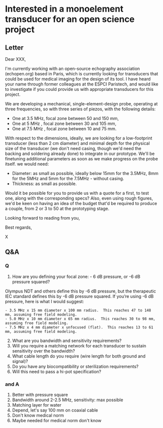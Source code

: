 # Interested in a monoelement transducer for an open science project

## Letter

Dear XXX,

I'm currently working with an open-source echography association  (echopen.org) based in Paris, which is currently looking for transducers that could be used for medical imaging for the design of its tool. I have heard your name through former colleagues at the ESPCI Paristech, and would like to investigate if you could provide us with appropriate transducers for this project.
 
We are developing a mechanical, single-element-design probe, operating at three frequencies, so with three series of piezos, with the following details:

* One at 3.5 MHz, focal zone between 50 and 150 mm,
* One at 5 MHz , focal zone between 30 and 105 mm,
* One at 7.5 MHz , focal zone between 10 and 75 mm.

With respect to the dimensions, ideally, we are looking for a low-footprint transducer (less than 2 cm diameter) and minimal depth for the physical size of the transducer (we don't need casing, though we'd need the backing and soldering already done) to integrate in our prototype. We'll be finetuning additional parameters as soon as we make progress on the probe itself. we would need:

* Diameter: as small as possible, ideally below 15mm for the 3.5MHz, 8mm for the 5MHz and 5mm for the 7.5MHz - without casing.
* Thickness: as small as possible.

Would it be possible for you to provide us with a quote for a first, to test one, along with the corresponding specs? Also, even using rough figures, we'd be keen on having an idea of the budget that'd be required to produce a couple, from 2 or 3 to 50 at the prototyping stage.

Looking forward to reading from you,

Best regards,

X


## Q&A

### Q

1. How are you defining your focal zone:  - 6 dB pressure, or -6 dB pressure squared? 

Olympus NDT and others define this by -6 dB pressure, but the therapeutic IEC standard defines this by -6 dB pressure squared. If you’re using -6 dB pressure, here is what I would suggest:

    - 3.5 MHz x 15 mm diameter x 100 mm radius.  This reaches 47 to 148 mm, assuming free field modeling. 
    - 5.0 MHz x 10 mm diameter x 65 mm radius.  This reaches 30 to 98 mm, assuming free field modeling.
    - 7.5 MHz x 4 mm diameter x unfocused (flat).  This reaches 13 to 61 mm, assuming free field modeling. 

2. What are you bandwidth and sensitivity requirements? 
3. Will you require a matching network for each transducer to sustain sensitivity over the bandwidth?
4. What cable length do you require (wire length for both ground and signal)? 
5. Do you have any biocompatibility or sterilization requirements? 
6. Will this need to pass a hi-pot specification? 

### and A

1. Better with pressure square
2. Bandwidth around 2-2.5 MHz, sensitivity: max possible
3. Matching layer for water
4. Depend, let's say 100 mm on coaxial cable
5. Don't know medical norm
6. Maybe needed for medical norm don't know
